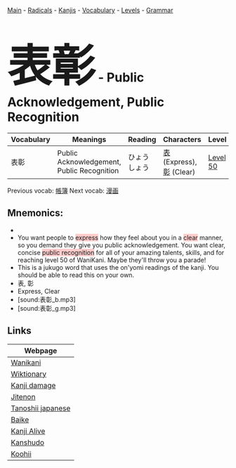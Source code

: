 <style> bigfont {font-size: 100px}</style>
[Main](../README.md) -
[Radicals](../radicals.md) -
[Kanjis](../kanjis.md) -
[Vocabulary](../vocabulary.md) -
[Levels](../levels.md) -
[Grammar](../grammar.md)
# <bigfont> 表彰</bigfont> - Public Acknowledgement, Public Recognition 

| Vocabulary | Meanings | Reading | Characters | Level |
| --- | --- | --- | --- | --- |
| 表彰 | Public Acknowledgement, Public Recognition | ひょうしょう |  [表](../kanjis/表.md) (Express), [彰](../kanjis/彰.md) (Clear) | [Level 50](../levels/wk_level50.md) |

Previous vocab: [帳簿](帳簿.md) Next vocab: [漫画](漫画.md) 

## Mnemonics:

* 
* You want people to <span style="background-color:#ffcccb"> express</span> how they feel about you in a <span style="background-color:#ffcccb"> clear</span> manner, so you demand they give you public acknowledgement. You want clear, concise <span style="background-color:#ffcccb"> public recognition</span> for all of your amazing talents, skills, and for reaching level 50 of WaniKani. Maybe they'll throw you a parade!
* This is a jukugo word that uses the on'yomi readings of the kanji. You should be able to read this on your own.
* 表, 彰
* Express, Clear
* [sound:表彰_b.mp3]
* [sound:表彰_g.mp3]


## Links 

| Webpage |
| --- |
| [Wanikani          ](https://www.wanikani.com/kanji/表彰) |
| [Wiktionary        ](https://en.wiktionary.org/wiki/表彰) |
| [Kanji damage      ](http://www.kanjidamage.com/kanji/search?utf8=✓&q=表彰) |
| [Jitenon           ](https://jitenon.com/kanji/表彰) |
| [Tanoshii japanese ](https://www.tanoshiijapanese.com/dictionary/kanji.cfm?k=表彰) |
| [Baike             ](https://baike.baidu.com/item/表彰) |
| [Kanji Alive       ](https://app.kanjialive.com/表彰) |
| [Kanshudo          ](https://www.kanshudo.com/searchmn?q=表彰) |
| [Koohii            ](https://kanji.koohii.com/study/kanji/表彰) |
